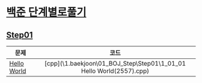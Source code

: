 # [백준 단계별로풀기](https://www.acmicpc.net/step)
  
## [Step01](https://www.acmicpc.net/step/1)  
| 문제 | 코드 |
| ------------- |:-------------:|
|[Hello World](https://www.acmicpc.net/problem/2557)| [cpp](\1.baekjoon\01_BOJ_Step\Step01\1_01_01 Hello World(2557).cpp) |